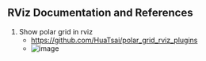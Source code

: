## RViz Documentation and References

1. Show polar grid in rviz
    * https://github.com/HuaTsai/polar_grid_rviz_plugins
    * ![image](https://github.com/user-attachments/assets/038dbea8-23a8-4fff-a03e-9c3991995a33)
    
